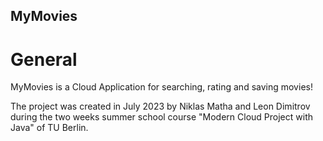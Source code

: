 ## MyMovies

# General
<p>MyMovies is a Cloud Application for searching, rating and saving movies!</p>
<p>The project was created in July 2023 by Niklas Matha and Leon Dimitrov during the two weeks summer school course "Modern Cloud Project with Java" of TU Berlin.</p>


 
